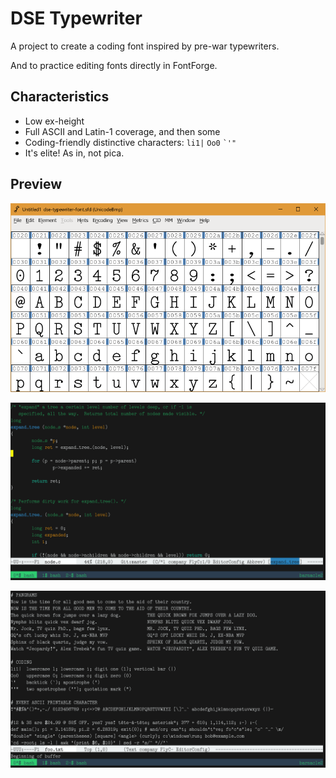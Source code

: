# DSE Typewriter

A project to create a coding font inspired by pre-war typewriters.

And to practice editing fonts directly in FontForge.

## Characteristics

-   Low ex-height
-   Full ASCII and Latin-1 coverage, and then some
-   Coding-friendly distinctive characters: `li1|` `Oo0` `` `'" ``
-   It's elite!  As in, not pica.

## Preview

![Preview](images/2020-02-25-preview.png)

![Coding](images/2020-02-27-coding.png)

![Demo](images/2020-02-27-ascii.png)
